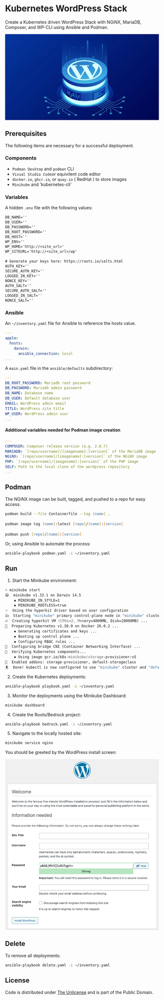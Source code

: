 # Kubernetes WordPress Stack

Create a Kubernetes driven WordPress Stack with NGiNX, MariaDB, Composer, and WP-CLI using Ansible and Podman.

![Stack](webp/stack.webp)
 
## Prerequisites

The following items are necessary for a successful deployment.

### Components

- `Podman Desktop` and `podman` CLI
- `Visual Studio Code`or equivilent code editor
- `docker.io`, `ghcr.io`, or `quay.io` ( RedHat ) to store images
- `Minikube` and 'kubernetes-cli'

### Variables

A hidden `.env` file with the following values:

``` Dotenv
DB_NAME=''
DB_USER=''
DB_PASSWORD=''
DB_ROOT_PASSWORD=''
DB_HOST=''
WP_ENV=''
WP_HOME='http://<site_url>'
WP_SITEURL='http://<site_url>/wp'

# Generate your keys here: https://roots.io/salts.html
AUTH_KEY=''
SECURE_AUTH_KEY=''
LOGGED_IN_KEY=''
NONCE_KEY=''
AUTH_SALT=''
SECURE_AUTH_SALT=''
LOGGED_IN_SALT=''
NONCE_SALT=''
```

### Ansible

An `~/inventory.yaml` file for Ansible to reference the hosts value.

``` yaml
---
apple:
  hosts:
    darwin:
      ansible_connection: local
...
```

A `main.yaml` file in the `ansible/defaults` subdirectory:

``` yaml
---
DB_ROOT_PASSWORD: Mariadb root password
DB_PASSWORD: Mariadb admin password
DB_NAME: Database name
DB_USER: Default database user
EMAIL: WordPress admin email
TITLE: WordPress site title
WP_USER: WordPress admin user
...
```

#### Additional variables needed for Podman image creation

``` yaml
---
COMPOSER: Composer release version (e.g. 2.8.7)
MARIADB: `[repo/username]/[imagename]:[version]` of the MariaDB image
NGiNX: `[repo/username]/[imagename]:[version]` of the NGiNX image
PHP: `[repo/username]/[imagename]:[version]` of the PHP image
SELF: Path to the local clone of the wordpress repository
...
```

## Podman

The NGiNX image can be built, tagged, and pushed to a repo for easy access.

``` zsh
podman build --file Containerfile --tag [name] .

podman image tag [name]:latest [repo]/[name]:[version]

podman push [repo]/[name]:[version]
```

Or, using Ansible to automate the process:

``` zsh
ansible-playbook podman.yaml -i ~/inventory.yaml
```

## Run

1. Start the Minikube environment:

``` zsh
> minikube start                                                                                 
😄  minikube v1.33.1 on Darwin 14.5
    ▪ MINIKUBE_IN_STYLE=1
    ▪ MINIKUBE_ROOTLESS=true
✨  Using the hyperkit driver based on user configuration
👍  Starting "minikube" primary control-plane node in "minikube" cluster
🔥  Creating hyperkit VM (CPUs=2, Memory=4000MB, Disk=20000MB) ...
🐳  Preparing Kubernetes v1.30.0 on Docker 26.0.2 ...
    ▪ Generating certificates and keys ...
    ▪ Booting up control plane ...
    ▪ Configuring RBAC rules ...
🔗  Configuring bridge CNI (Container Networking Interface) ...
🔎  Verifying Kubernetes components...
    ▪ Using image gcr.io/k8s-minikube/storage-provisioner:v5
🌟  Enabled addons: storage-provisioner, default-storageclass
🏄  Done! kubectl is now configured to use "minikube" cluster and "default" namespace by default
```

2. Create the Kubernetes deployments:

``` zsh
ansible-playbook playbook.yaml -i ~/inventory.yaml
```

3. Monitor the deployments using the Minikube Dashboard:

``` zsh
minikube dashboard
```

4. Create the Roots/Bedrock project:

``` zsh
ansible-playbook bedrock.yaml -i ~/inventory.yaml
```

5. Navigate to the locally hosted site:

``` zsh
minikube service nginx
```

You should be greeted by the WordPress install screen:

![Install](webp/install.webp)

## Delete

To remove all deployments:

``` zsh
ansible-playbook delete.yaml -i ~/inventory.yaml
```

## License

Code is distributed under [The Unlicense](https://github.com/farghul/kuberpress/blob/main/LICENSE.md) and is part of the Public Domain.

